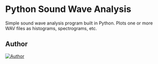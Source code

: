 # Python Sound Wave Analysis

Simple sound wave analysis program built in Python. Plots one or more WAV files as histograms, spectrograms, etc.

## Author

[![Author](https://andrejanesic.com/git-signature.png)](https://github.com/andrejanesic)
